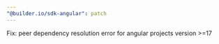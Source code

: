 ```yaml
---
"@builder.io/sdk-angular": patch
---
```


Fix: peer dependency resolution error for angular projects version >=17
